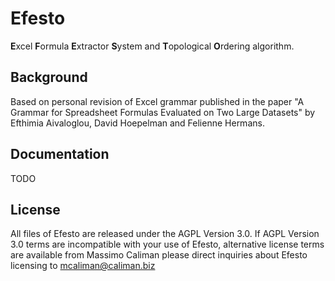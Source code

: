 # Efesto  

**E**xcel **F**ormula **E**xtractor **S**ystem and **T**opological **O**rdering algorithm.


## Background
Based on personal revision of Excel grammar published in the paper 
"A Grammar for Spreadsheet Formulas Evaluated on Two Large Datasets" 
by Efthimia Aivaloglou, David Hoepelman and Felienne Hermans.

## Documentation
TODO 

 ## License
All files of Efesto are released under the AGPL Version 3.0.
If AGPL Version 3.0 terms are incompatible with your use of
Efesto, alternative license terms are available from Massimo Caliman
please direct inquiries about Efesto licensing to mcaliman@caliman.biz